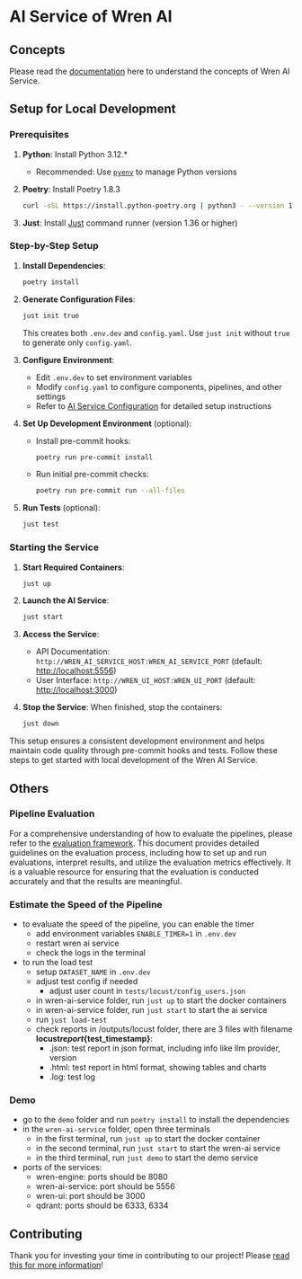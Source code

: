 # AI Service of Wren AI

## Concepts

Please read the [documentation](https://docs.getwren.ai/oss/concept/wren_ai_service) here to understand the concepts of Wren AI Service.

## Setup for Local Development

### Prerequisites

1. **Python**: Install Python 3.12.\*

   - Recommended: Use [`pyenv`](https://github.com/pyenv/pyenv?tab=readme-ov-file#installation) to manage Python versions

2. **Poetry**: Install Poetry 1.8.3

   ```bash
   curl -sSL https://install.python-poetry.org | python3 - --version 1.8.3
   ```

3. **Just**: Install [Just](https://github.com/casey/just?tab=readme-ov-file#packages) command runner (version 1.36 or higher)

### Step-by-Step Setup

1. **Install Dependencies**:

   ```bash
   poetry install
   ```

2. **Generate Configuration Files**:

   ```bash
   just init true
   ```

   This creates both `.env.dev` and `config.yaml`. Use `just init` without `true` to generate only `config.yaml`.

3. **Configure Environment**:

   - Edit `.env.dev` to set environment variables
   - Modify `config.yaml` to configure components, pipelines, and other settings
   - Refer to [AI Service Configuration](./docs/configuration.md) for detailed setup instructions

4. **Set Up Development Environment** (optional):

   - Install pre-commit hooks:

     ```bash
     poetry run pre-commit install
     ```

   - Run initial pre-commit checks:

     ```bash
     poetry run pre-commit run --all-files
     ```

5. **Run Tests** (optional):

   ```bash
   just test
   ```

### Starting the Service

1. **Start Required Containers**:

   ```bash
   just up
   ```

2. **Launch the AI Service**:

   ```bash
   just start
   ```

3. **Access the Service**:

   - API Documentation: `http://WREN_AI_SERVICE_HOST:WREN_AI_SERVICE_PORT` (default: <http://localhost:5556>)
   - User Interface: `http://WREN_UI_HOST:WREN_UI_PORT` (default: <http://localhost:3000>)

4. **Stop the Service**:
   When finished, stop the containers:

   ```bash
   just down
   ```

This setup ensures a consistent development environment and helps maintain code quality through pre-commit hooks and tests. Follow these steps to get started with local development of the Wren AI Service.

## Others

### Pipeline Evaluation

For a comprehensive understanding of how to evaluate the pipelines, please refer to the [evaluation framework](./eval/README.md). This document provides detailed guidelines on the evaluation process, including how to set up and run evaluations, interpret results, and utilize the evaluation metrics effectively. It is a valuable resource for ensuring that the evaluation is conducted accurately and that the results are meaningful.

### Estimate the Speed of the Pipeline

- to evaluate the speed of the pipeline, you can enable the timer
  - add environment variables `ENABLE_TIMER=1` in `.env.dev`
  - restart wren ai service
  - check the logs in the terminal
- to run the load test
  - setup `DATASET_NAME` in `.env.dev`
  - adjust test config if needed
    - adjust user count in `tests/locust/config_users.json`
  - in wren-ai-service folder, run `just up` to start the docker containers
  - in wren-ai-service folder, run `just start` to start the ai service
  - run `just load-test`
  - check reports in /outputs/locust folder, there are 3 files with filename **locust*report*{test_timestamp}**:
    - .json: test report in json format, including info like llm provider, version
    - .html: test report in html format, showing tables and charts
    - .log: test log

### Demo

- go to the `demo` folder and run `poetry install` to install the dependencies
- in the `wren-ai-service` folder, open three terminals
  - in the first terminal, run `just up` to start the docker container
  - in the second terminal, run `just start` to start the wren-ai service
  - in the third terminal, run `just demo` to start the demo service
- ports of the services:
  - wren-engine: ports should be 8080
  - wren-ai-service: port should be 5556
  - wren-ui: port should be 3000
  - qdrant: ports should be 6333, 6334

## Contributing

Thank you for investing your time in contributing to our project! Please [read this for more information](CONTRIBUTING.md)!
